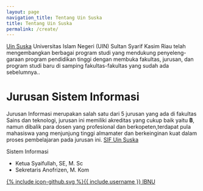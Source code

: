 ```yaml
---
layout: page
navigation_title: Tentang Uin Suska
title: Tentang Uin Suska
permalink: /create/
---
```


[Uin Suska](http://uin-suska.ac.id/) Universitas Islam Negeri (UIN) Sultan Syarif Kasim Riau telah mengembangkan berbagai program studi yang mendukung penyeleng-garaan program pendidikan tinggi dengan membuka fakultas, jurusan, dan program studi baru di samping fakultas-fakultas yang sudah ada sebelumnya..

# Jurusan Sistem Informasi

Jurusan Informasi merupakan salah satu dari 5 jurusan yang ada di fakultas Sains dan teknologi, jurusan ini memiliki akreditas yang cukup baik yaitu **B**, namun dibalik para dosen yang profesional dan berkopeten,terdapat pula mahasiswa yang menjunjung tinggi almamater dan berkeinginan kuat dalam proses pembelajaran pada jurusan ini. [SIF Uin Suska](http://sif.uin-suska.ac.id/)

Sistem Informasi
- Ketua Syaifullah, SE, M. Sc
- Sekretaris Anofrizen, M. Kom 



<a href="https://github.com/ibnuyohanzah/ibnuyohanzah.github.io"><span class="icon icon--github">{% include icon-github.svg %}</span><span class="username">{{ include.username }}</span> IBNU</a>


